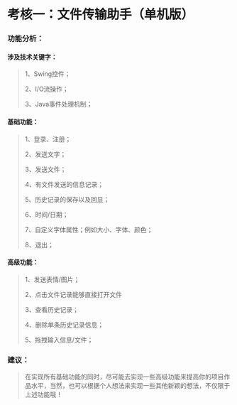 # 考核一：文件传输助手（单机版）

### 功能分析：

#### 涉及技术关键字：

> 1、Swing控件；
>
> 2、I/O流操作；
>
> 3、Java事件处理机制；

#### 基础功能：

> 1、登录、注册；
>
> 2、发送文字；
>
> 3、发送文件；
>
> 4、有文件发送的信息记录；
>
> 5、历史记录的保存以及回显；
>
> 6、时间/日期；
>
> 7、自定义字体属性；例如大小、字体、颜色；
>
> 8、退出；

#### 高级功能：

> 1、发送表情/图片；
>
> 2、点击文件记录能够直接打开文件
>
> 3、查看历史记录；
>
> 4、删除单条历史记录信息；
>
> 5、拖拽输入信息/文件；

### 建议：

> 在实现所有基础功能的同时，尽可能去实现一些高级功能来提高你的项目作品水平，当然，也可以根据个人想法来实现一些其他新颖的想法，不仅限于上述功能哦！

